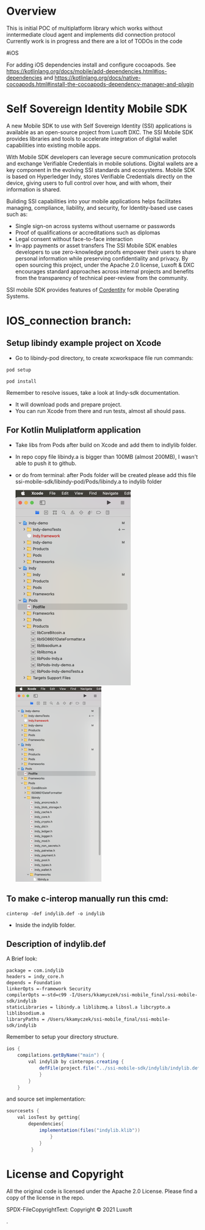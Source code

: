 # Overview 
This is initial POC of multiplatform library which works without inntermediate cloud agent and implements did connection protocol
Currently work is in progress and there are a lot of TODOs in the code 

#iOS

For adding iOS dependencies install and configure cocoapods.
See 
https://kotlinlang.org/docs/mobile/add-dependencies.html#ios-dependencies
and 
https://kotlinlang.org/docs/native-cocoapods.html#install-the-cocoapods-dependency-manager-and-plugin

# Self Sovereign Identity Mobile SDK
A new Mobile SDK to use with Self Sovereign Identity (SSI) applications is available as an open-source project from Luxoft DXC. The SSI Mobile SDK provides libraries and tools to accelerate integration of digital wallet capabilities into existing mobile apps.

With Mobile SDK developers can leverage secure communication protocols and exchange Verifiable Credentials in mobile solutions.
Digital wallets are a key component in the evolving SSI standards and ecosystems. Mobile SDK is based on Hyperledger Indy, stores Verifiable Credentials directly on the device, giving users to full control over how, and with whom, their information is shared.

Building SSI capabilities into your mobile applications helps facilitates managing, compliance, liability, and security, for Identity-based use cases such as:
* Single sign-on across systems without username or passwords
* Proof of qualifications or accreditations such as diplomas
* Legal consent without face-to-face interaction
* In-app payments or asset transfers
The SSI Mobile SDK enables developers to use zero-knowledge proofs empower their users to share personal information while preserving confidentiality and privacy.
By open sourcing this project, under the Apache 2.0 license, Luxoft & DXC encourages standard approaches across internal projects and benefits from the transparency of technical peer-review from the community.

SSI mobile SDK provides features of [Cordentity](https://github.com/hyperledger-labs/cordentity) for mobile Operating Systems.

# IOS_connection branch:

## Setup libindy example project on Xcode

* Go to libindy-pod directory, to create xcworkspace file run commands:
```console
pod setup
```
```console
pod install
```
Remember to resolve issues, take a look at lindy-sdk documentation.

* It will download pods and prepare project.
* You can run Xcode from there and run tests, almost all should pass.

## For Kotlin Muliplatform application

* Take libs from Pods after build on Xcode and add them to indlylib folder.

* In repo copy file libindy.a is bigger than 100MB (almost 200MB), I wasn't able to push it to github.

* or do from terminal: after Pods folder will be created please add this file ssi-mobile-sdk/libindy-pod/Pods/libindy.a to indylib folder

  

  <img src="screenshot1.png" alt="screenshot1" style="zoom:50%;" />

  

  <img src="screenshot2.png" alt="screenshot2" style="zoom:50%;" />

## To make c-interop manually run this cmd:

```console
cinterop -def indylib.def -o indylib
```

* Inside the indylib folder.

## Description of indylib.def 

A Brief look:
```console
package = com.indylib
headers = indy_core.h
depends = Foundation
linkerOpts =-framework Security
compilerOpts =-std=c99 -I/Users/kkamyczek/ssi-mobile_final/ssi-mobile-sdk/indylib
staticLibraries = libindy.a liblibzmq.a libssl.a libcrypto.a liblibsodium.a
libraryPaths = /Users/kkamyczek/ssi-mobile_final/ssi-mobile-sdk/indylib
```
Remember to setup your directory structure.
```java
ios {  
    compilations.getByName("main") {
        val indylib by cinterops.creating {
            defFile(project.file("../ssi-mobile-sdk/indylib/indylib.def"))
            }
        }
    }
```
and source set implementation:
```java
sourcesets {
    val iosTest by getting{
        dependencies{
            implementation(files("indylib.klib"))
                }
            }
         }
```


# License and Copyright
All the original code is licensed under the Apache 2.0 License. Please find a copy of the license in the repo.

SPDX-FileCopyrightText: Copyright © 2021 Luxoft


.